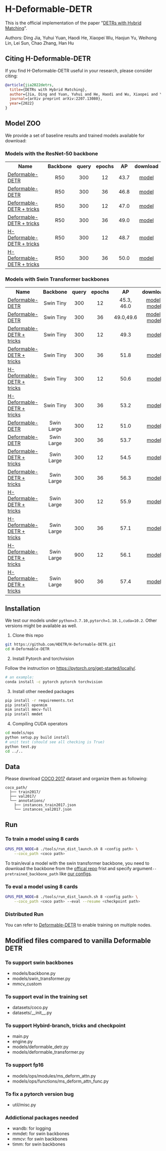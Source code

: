 # H-Deformable-DETR

This is the official implementation of the paper "[DETRs with Hybrid Matching](https://arxiv.org/abs/2207.13080)". 

Authors: Ding Jia, Yuhui Yuan, Haodi He, Xiaopei Wu, Haojun Yu, Weihong Lin, Lei Sun, Chao Zhang, Han Hu

## Citing H-Deformable-DETR
If you find H-Deformable-DETR useful in your research, please consider citing:
```bibtex
@article{jia2022detrs,
  title={DETRs with Hybrid Matching},
  author={Jia, Ding and Yuan, Yuhui and He, Haodi and Wu, Xiaopei and Yu, Haojun and Lin, Weihong and Sun, Lei and Zhang, Chao and Hu, Han},
  journal={arXiv preprint arXiv:2207.13080},
  year={2022}
}
```
## Model ZOO

We provide a set of baseline results and trained models available for download:

### Models with the ResNet-50 backbone
<table><tbody>
<!-- START TABLE -->
<!-- TABLE HEADER -->
<th valign="bottom">Name</th>
<th valign="bottom">Backbone</th>
<th valign="bottom">query</th>
<th valign="bottom">epochs</th>
<th valign="bottom">AP</th>
<th valign="bottom">download</th>
<!-- TABLE BODY -->
 <tr><td align="left"><a href="configs/two_stage/deformable-detr-baseline/12eps/r50_deformable_detr_plus_iterative_bbox_refinement_plus_plus_two_stage.sh">Deformable-DETR</a></td>
<td align="center">R50</td>
<td align="center">300</td>
<td align="center">12</td>
<td align="center">43.7</td>
<td align="center"><a href="https://github.com/HDETR/H-Deformable-DETR/releases/download/v0.1/r50_deformable_detr_plus_iterative_bbox_refinement_plus_plus_two_stage_12eps.pth">model</a></td>
 <tr><td align="left"><a href="configs/two_stage/deformable-detr-baseline/36eps/r50_deformable_detr_plus_iterative_bbox_refinement_plus_plus_two_stage.sh">Deformable-DETR</a></td>
<td align="center">R50</td>
<td align="center">300</td>
<td align="center">36</td>
<td align="center">46.8</td>
<td align="center"><a href="https://github.com/HDETR/H-Deformable-DETR/releases/download/v0.1/r50_deformable_detr_plus_iterative_bbox_refinement_plus_plus_two_stage_36eps.pth">model</a></td>
</tr>
</tr>
 <tr><td align="left"><a href="configs/two_stage/deformable-detr-baseline/12eps/r50_dp0_mqs_lft_deformable_detr_plus_iterative_bbox_refinement_plus_plus_two_stage.sh">Deformable-DETR + tricks</a></td>
<td align="center">R50</td>
<td align="center">300</td>
<td align="center">12</td>
<td align="center">47.0</td>
<td align="center"><a href="https://github.com/HDETR/H-Deformable-DETR/releases/download/v0.1/r50_dp0_mqs_lft_deformable_detr_plus_iterative_bbox_refinement_plus_plus_two_stage_12eps.pth">model</a></td>
</tr>
</tr>
 <tr><td align="left"><a href="configs/two_stage/deformable-detr-baseline/36eps/r50_dp0_mqs_lft_deformable_detr_plus_iterative_bbox_refinement_plus_plus_two_stage.sh">Deformable-DETR + tricks</a></td>
<td align="center">R50</td>
<td align="center">300</td>
<td align="center">36</td>
<td align="center">49.0</td>
<td align="center"><a href="https://github.com/HDETR/H-Deformable-DETR/releases/download/v0.1/r50_dp0_mqs_lft_deformable_detr_plus_iterative_bbox_refinement_plus_plus_two_stage_36eps.pth">model</a></td>
</tr>
</tr>
 <tr><td align="left"><a href="configs/two_stage/deformable-detr-hybrid-branch/12eps/r50_hybrid_branch_lambda1_group6_t1500_dp0_mqs_lft_deformable_detr_plus_iterative_bbox_refinement_plus_plus_two_stage.sh">H-Deformable-DETR + tricks</a></td>
<td align="center">R50</td>
<td align="center">300</td>
<td align="center">12</td>
<td align="center">48.7</td>
<td align="center"><a href="https://github.com/HDETR/H-Deformable-DETR/releases/download/v0.1/r50_hybrid_branch_lambda1_group6_t1500_dp0_mqs_lft_deformable_detr_plus_iterative_bbox_refinement_plus_plus_two_stage_12eps.pth">model</a></td>
</tr>
</tr>
 <tr><td align="left"><a href="configs/two_stage/deformable-detr-hybrid-branch/36eps/r50_hybrid_branch_lambda1_group6_t1500_dp0_mqs_lft_deformable_detr_plus_iterative_bbox_refinement_plus_plus_two_stage.sh">H-Deformable-DETR + tricks</a></td>
<td align="center">R50</td>
<td align="center">300</td>
<td align="center">36</td>
<td align="center">50.0</td>
<td align="center"><a href="https://github.com/HDETR/H-Deformable-DETR/releases/download/v0.1/r50_hybrid_branch_lambda1_group6_t1500_dp0_mqs_lft_deformable_detr_plus_iterative_bbox_refinement_plus_plus_two_stage_36eps.pth">model</a></td>
</tr>
</tbody></table>

### Models with Swin Transformer backbones

<table><tbody>
<!-- START TABLE -->
<!-- TABLE HEADER -->
<th valign="bottom">Name</th>
<th valign="bottom">Backbone</th>
<th valign="bottom">query</th>
<th valign="bottom">epochs</th>
<th valign="bottom">AP</th>
<th valign="bottom">download</th>
<!-- TABLE BODY -->
<tr><td align="left"><a href="configs/two_stage/deformable-detr-baseline/12eps/swin/swin_tiny_deformable_detr_plus_iterative_bbox_refinement_plus_plus_two_stage.sh">Deformable-DETR</a></td>
<td align="center">Swin Tiny</td>
<td align="center">300</td>
<td align="center">12</td>
<td align="center">45.3, 46.0</td>
<td align="center"><a href="https://github.com/HDETR/H-Deformable-DETR/releases/download/v0.1/swin_tiny_deformable_detr_plus_iterative_bbox_refinement_plus_plus_two_stage_12eps.pth">model</a>, <a href="https://github.com/HDETR/H-Deformable-DETR/releases/download/v0.1/swin_tiny_deformable_detr_plus_iterative_bbox_refinement_plus_plus_two_stage_12eps_2.pth">model</a></td>
 <tr><td align="left"><a href="configs/two_stage/deformable-detr-baseline/36eps/swin/swin_tiny_deformable_detr_plus_iterative_bbox_refinement_plus_plus_two_stage.sh">Deformable-DETR</a></td>
<td align="center">Swin Tiny</td>
<td align="center">300</td>
<td align="center">36</td>
<td align="center">49.0,49.6</td>
<td align="center"><a href="https://github.com/HDETR/H-Deformable-DETR/releases/download/v0.1/swin_tiny_deformable_detr_plus_iterative_bbox_refinement_plus_plus_two_stage_36eps.pth">model</a>, <a href="https://github.com/HDETR/H-Deformable-DETR/releases/download/v0.1/swin_tiny_deformable_detr_plus_iterative_bbox_refinement_plus_plus_two_stage_36eps_2.pth">model</a></td>
</tr>
</tr>
 <tr><td align="left"><a href="configs/two_stage/deformable-detr-baseline/12eps/swin/swin_tiny_dp0_mqs_lft_deformable_detr_plus_iterative_bbox_refinement_plus_plus_two_stage.sh">Deformable-DETR + tricks</a></td>
<td align="center">Swin Tiny</td>
<td align="center">300</td>
<td align="center">12</td>
<td align="center">49.3</td>
<td align="center"><a href="https://github.com/HDETR/H-Deformable-DETR/releases/download/v0.1/swin_tiny_dp0_mqs_lft_deformable_detr_plus_iterative_bbox_refinement_plus_plus_two_stage_12eps.pth">model</a></td>
</tr>
</tr>
 <tr><td align="left"><a href="configs/two_stage/deformable-detr-baseline/36eps/swin/swin_tiny_dp0_mqs_lft_deformable_detr_plus_iterative_bbox_refinement_plus_plus_two_stage.sh">Deformable-DETR + tricks</a></td>
<td align="center">Swin Tiny</td>
<td align="center">300</td>
<td align="center">36</td>
<td align="center">51.8</td>
<td align="center"><a href="https://github.com/HDETR/H-Deformable-DETR/releases/download/v0.1/swin_tiny_dp0_mqs_lft_deformable_detr_plus_iterative_bbox_refinement_plus_plus_two_stage_36eps.pth">model</a></td>
</tr>
</tr>
 <tr><td align="left"><a href="configs/two_stage/deformable-detr-hybrid-branch/12eps/swin/swin_tiny_hybrid_branch_lambda1_group6_t1500_dp0_mqs_lft_deformable_detr_plus_iterative_bbox_refinement_plus_plus_two_stage.sh">H-Deformable-DETR + tricks</a></td>
<td align="center">Swin Tiny</td>
<td align="center">300</td>
<td align="center">12</td>
<td align="center">50.6</td>
<td align="center"><a href="https://github.com/HDETR/H-Deformable-DETR/releases/download/v0.1/swin_tiny_hybrid_branch_lambda1_group6_t1500_dp0_mqs_lft_deformable_detr_plus_iterative_bbox_refinement_plus_plus_two_stage_12eps.pth">model</a></td>
</tr>
</tr>
 <tr><td align="left"><a href="configs/two_stage/deformable-detr-hybrid-branch/36eps/swin/swin_tiny_hybrid_branch_lambda1_group6_t1500_dp0_mqs_lft_deformable_detr_plus_iterative_bbox_refinement_plus_plus_two_stage.sh">H-Deformable-DETR + tricks</a></td>
<td align="center">Swin Tiny</td>
<td align="center">300</td>
<td align="center">36</td>
<td align="center">53.2</td>
<td align="center"><a href="https://github.com/HDETR/H-Deformable-DETR/releases/download/v0.1/swin_tiny_hybrid_branch_lambda1_group6_t1500_dp0_mqs_lft_deformable_detr_plus_iterative_bbox_refinement_plus_plus_two_stage_36eps.pth">model</a></td>
</tr>
<tr><td align="left"><a href="configs/two_stage/deformable-detr-baseline/12eps/swin/swin_large_deformable_detr_plus_iterative_bbox_refinement_plus_plus_two_stage.sh">Deformable-DETR</a></td>
<td align="center">Swin Large</td>
<td align="center">300</td>
<td align="center">12</td>
<td align="center">51.0</td>
<td align="center"><a href="https://github.com/HDETR/H-Deformable-DETR/releases/download/v0.1/swin_large_deformable_detr_plus_iterative_bbox_refinement_plus_plus_two_stage_12eps.pth">model</a></td>

<tr><td align="left"><a href="configs/two_stage/deformable-detr-baseline/36eps/swin/drop_path0.5_swin_large_deformable_detr_plus_iterative_bbox_refinement_plus_plus_two_stage.sh">Deformable-DETR</a></td>
<td align="center">Swin Large</td>
<td align="center">300</td>
<td align="center">36</td>
<td align="center">53.7</td>
<td align="center"><a href="https://github.com/HDETR/H-Deformable-DETR/releases/download/v0.1/drop_path0.5_swin_large_deformable_detr_plus_iterative_bbox_refinement_plus_plus_two_stage_36eps.pth">model</a></td>
</tr>
</tr>
 <tr><td align="left"><a href="configs/two_stage/deformable-detr-baseline/12eps/swin/swin_large_dp0_mqs_lft_deformable_detr_plus_iterative_bbox_refinement_plus_plus_two_stage.sh">Deformable-DETR + tricks</a></td>
<td align="center">Swin Large</td>
<td align="center">300</td>
<td align="center">12</td>
<td align="center">54.5</td>
<td align="center"><a href="https://github.com/HDETR/H-Deformable-DETR/releases/download/v0.1/swin_large_dp0_mqs_lft_deformable_detr_plus_iterative_bbox_refinement_plus_plus_two_stage_12eps.pth">model</a></td>
</tr>
</tr>
 <tr><td align="left"><a href="configs/two_stage/deformable-detr-baseline/36eps/swin/drop_path0.5_swin_large_dp0_mqs_lft_deformable_detr_plus_iterative_bbox_refinement_plus_plus_two_stage.sh">Deformable-DETR + tricks</a></td>
<td align="center">Swin Large</td>
<td align="center">300</td>
<td align="center">36</td>
<td align="center">56.3</td>
<td align="center"><a href="https://github.com/HDETR/H-Deformable-DETR/releases/download/v0.1/drop_path0.5_swin_large_dp0_mqs_lft_deformable_detr_plus_iterative_bbox_refinement_plus_plus_two_stage_36eps.pth">model</a></td>
</tr>
</tr>
 <tr><td align="left"><a href="configs/two_stage/deformable-detr-hybrid-branch/12eps/swin/swin_large_hybrid_branch_lambda1_group6_t1500_dp0_mqs_lft_deformable_detr_plus_iterative_bbox_refinement_plus_plus_two_stage.sh">H-Deformable-DETR + tricks</a></td>
<td align="center">Swin Large</td>
<td align="center">300</td>
<td align="center">12</td>
<td align="center">55.9</td>
<td align="center"><a href="https://github.com/HDETR/H-Deformable-DETR/releases/download/v0.1/swin_large_hybrid_branch_lambda1_group6_t1500_dp0_mqs_lft_deformable_detr_plus_iterative_bbox_refinement_plus_plus_two_stage_12eps.pth">model</a></td>
</tr>
</tr>
 <tr><td align="left"><a href="configs/two_stage/deformable-detr-hybrid-branch/36eps/swin/drop_path0.5_swin_large_hybrid_branch_lambda1_group6_t1500_dp0_mqs_lft_deformable_detr_plus_iterative_bbox_refinement_plus_plus_two_stage.sh">H-Deformable-DETR + tricks</a></td>
<td align="center">Swin Large</td>
<td align="center">300</td>
<td align="center">36</td>
<td align="center">57.1</td>
<td align="center"><a href="https://github.com/HDETR/H-Deformable-DETR/releases/download/v0.1/drop_path0.5_swin_large_hybrid_branch_lambda1_group6_t1500_dp0_mqs_lft_deformable_detr_plus_iterative_bbox_refinement_plus_plus_two_stage_36eps.pth">model</a></td>
</tr>
</tr>
 <tr><td align="left"><a href="configs/two_stage/deformable-detr-hybrid-branch/12eps/swin/swin_large_hybrid_branch_lambda1_group6_t1500_n900_dp0_mqs_lft_deformable_detr_plus_iterative_bbox_refinement_plus_plus_two_stage.sh">H-Deformable-DETR + tricks</a></td>
<td align="center">Swin Large</td>
<td align="center">900</td>
<td align="center">12</td>
<td align="center">56.1</td>
<td align="center"><a href="https://github.com/HDETR/H-Deformable-DETR/releases/download/v0.1/swin_large_hybrid_branch_lambda1_group6_t1500_n900_dp0_mqs_lft_deformable_detr_plus_iterative_bbox_refinement_plus_plus_two_stage_12eps.pth">model</a></td>
</tr>
</tr>
 <tr><td align="left"><a href="configs/two_stage/deformable-detr-hybrid-branch/36eps/swin/drop_path0.5_swin_large_hybrid_branch_lambda1_group6_t1500_n900_dp0_mqs_lft_deformable_detr_plus_iterative_bbox_refinement_plus_plus_two_stage.sh">H-Deformable-DETR + tricks</a></td>
<td align="center">Swin Large</td>
<td align="center">900</td>
<td align="center">36</td>
<td align="center">57.4</td>
<td align="center"><a href="https://github.com/HDETR/H-Deformable-DETR/releases/download/v0.1/drop_path0.5_swin_large_hybrid_branch_lambda1_group6_t1500_n900_dp0_mqs_lft_deformable_detr_plus_iterative_bbox_refinement_plus_plus_two_stage_36eps.pth">model</a></td>
</tr>
</tbody></table>

## Installation
We test our models under ```python=3.7.10,pytorch=1.10.1,cuda=10.2```. Other versions might be available as well.

1. Clone this repo
```sh
git https://github.com/HDETR/H-Deformable-DETR.git
cd H-Deformable-DETR
```

2. Install Pytorch and torchvision

Follow the instruction on https://pytorch.org/get-started/locally/.
```sh
# an example:
conda install -c pytorch pytorch torchvision
```

3. Install other needed packages
```sh
pip install -r requirements.txt
pip install openmim
mim install mmcv-full
pip install mmdet
```

4. Compiling CUDA operators
```sh
cd models/ops
python setup.py build install
# unit test (should see all checking is True)
python test.py
cd ../..
```

## Data

Please download [COCO 2017](https://cocodataset.org/) dataset and organize them as following:
```
coco_path/
  ├── train2017/
  ├── val2017/
  └── annotations/
  	├── instances_train2017.json
  	└── instances_val2017.json
```
## Run
### To train a model using 8 cards

```Bash
GPUS_PER_NODE=8 ./tools/run_dist_launch.sh 8 <config path> \
    --coco_path <coco path>
```

To train/eval a model with the swin transformer backbone, you need to download the backbone from the [offical repo](https://github.com/microsoft/Swin-Transformer#main-results-on-imagenet-with-pretrained-models) frist and specify argument`--pretrained_backbone_path` like [our configs](./configs/two_stage/deformable-detr-hybrid-branch/36eps/swin).

### To eval a model using 8 cards

```Bash
GPUS_PER_NODE=8 ./tools/run_dist_launch.sh 8 <config path> \
    --coco_path <coco path> --eval --resume <checkpoint path>
```

### Distributed Run

You can refer to [Deformable-DETR](https://github.com/fundamentalvision/Deformable-DETR) to enable training on multiple nodes.

## Modified files compared to vanilla Deformable DETR

### To support swin backbones
* models/backbone.py
* models/swin_transformer.py
* mmcv_custom

### To support eval in the training set
* datasets/coco.py
* datasets/\_\_init\_\_.py

### To support Hybird-branch, tricks and checkpoint
* main.py
* engine.py
* models/deformable_detr.py
* models/deformable_transformer.py

### To support fp16
* models/ops/modules/ms_deform_attn.py
* models/ops/functions/ms_deform_attn_func.py

### To fix a pytorch version bug
* util/misc.py

### Addictional packages needed

* wandb: for logging
* mmdet: for swin backbones
* mmcv: for swin backbones
* timm: for swin backbones
